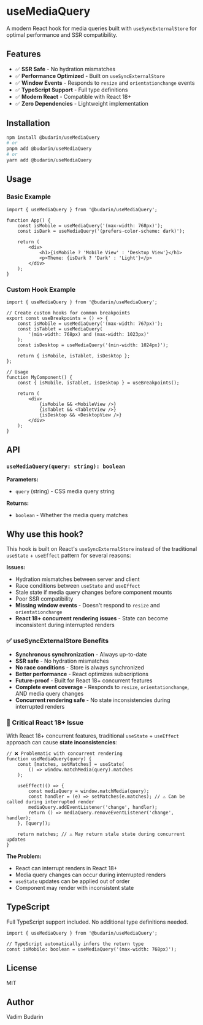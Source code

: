 # useMediaQuery

A modern React hook for media queries built with `useSyncExternalStore` for optimal performance and SSR compatibility.

## Features

- ✅ **SSR Safe** - No hydration mismatches
- ✅ **Performance Optimized** - Built on `useSyncExternalStore`
- ✅ **Window Events** - Responds to `resize` and `orientationchange` events
- ✅ **TypeScript Support** - Full type definitions
- ✅ **Modern React** - Compatible with React 18+
- ✅ **Zero Dependencies** - Lightweight implementation

## Installation

```bash
npm install @budarin/useMediaQuery
# or
pnpm add @budarin/useMediaQuery
# or
yarn add @budarin/useMediaQuery
```

## Usage

### Basic Example

```tsx
import { useMediaQuery } from '@budarin/useMediaQuery';

function App() {
    const isMobile = useMediaQuery('(max-width: 768px)');
    const isDark = useMediaQuery('(prefers-color-scheme: dark)');

    return (
        <div>
            <h1>{isMobile ? 'Mobile View' : 'Desktop View'}</h1>
            <p>Theme: {isDark ? 'Dark' : 'Light'}</p>
        </div>
    );
}
```

### Custom Hook Example

```tsx
import { useMediaQuery } from '@budarin/useMediaQuery';

// Create custom hooks for common breakpoints
export const useBreakpoints = () => {
    const isMobile = useMediaQuery('(max-width: 767px)');
    const isTablet = useMediaQuery(
        '(min-width: 768px) and (max-width: 1023px)'
    );
    const isDesktop = useMediaQuery('(min-width: 1024px)');

    return { isMobile, isTablet, isDesktop };
};

// Usage
function MyComponent() {
    const { isMobile, isTablet, isDesktop } = useBreakpoints();

    return (
        <div>
            {isMobile && <MobileView />}
            {isTablet && <TabletView />}
            {isDesktop && <DesktopView />}
        </div>
    );
}
```

## API

### `useMediaQuery(query: string): boolean`

**Parameters:**

- `query` (string) - CSS media query string

**Returns:**

- `boolean` - Whether the media query matches

## Why use this hook?

This hook is built on React's `useSyncExternalStore` instead of the traditional `useState` + `useEffect` pattern for several reasons:

**Issues:**

- Hydration mismatches between server and client
- Race conditions between `useState` and `useEffect`
- Stale state if media query changes before component mounts
- Poor SSR compatibility
- **Missing window events** - Doesn't respond to `resize` and `orientationchange`
- **React 18+ concurrent rendering issues** - State can become inconsistent during interrupted renders

### ✅ useSyncExternalStore Benefits

- **Synchronous synchronization** - Always up-to-date
- **SSR safe** - No hydration mismatches
- **No race conditions** - Store is always synchronized
- **Better performance** - React optimizes subscriptions
- **Future-proof** - Built for React 18+ concurrent features
- **Complete event coverage** - Responds to `resize`, `orientationchange`, AND media query changes
- **Concurrent rendering safe** - No state inconsistencies during interrupted renders

### 🚨 Critical React 18+ Issue

With React 18+ concurrent features, traditional `useState` + `useEffect` approach can cause **state inconsistencies**:

```tsx
// ❌ Problematic with concurrent rendering
function useMediaQuery(query) {
    const [matches, setMatches] = useState(
        () => window.matchMedia(query).matches
    );

    useEffect(() => {
        const mediaQuery = window.matchMedia(query);
        const handler = (e) => setMatches(e.matches); // ⚠️ Can be called during interrupted render
        mediaQuery.addEventListener('change', handler);
        return () => mediaQuery.removeEventListener('change', handler);
    }, [query]);

    return matches; // ⚠️ May return stale state during concurrent updates
}
```

**The Problem:**

- React can interrupt renders in React 18+
- Media query changes can occur during interrupted renders
- `useState` updates can be applied out of order
- Component may render with inconsistent state

## TypeScript

Full TypeScript support included. No additional type definitions needed.

```tsx
import { useMediaQuery } from '@budarin/useMediaQuery';

// TypeScript automatically infers the return type
const isMobile: boolean = useMediaQuery('(max-width: 768px)');
```

## License

MIT

## Author

Vadim Budarin
